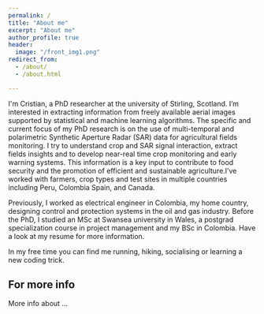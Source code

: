 ```yaml
---
permalink: /
title: "About me"
excerpt: "About me"
author_profile: true
header:
  image: "/front_img1.png"
redirect_from: 
  - /about/
  - /about.html

---
```


I'm Cristian, a PhD researcher at the university of Stirling, Scotland. I’m interested in extracting information from freely available aerial images supported by statistical and machine learning algorithms. The specific and current focus of my PhD research is on the use of multi-temporal and polarimetric Synthetic Aperture Radar (SAR) data for agricultural fields monitoring. I try to understand crop and SAR signal interaction, extract fields insights and to develop near-real time crop monitoring and early warning systems. This information is a key input to contribute to food security and the promotion of efficient and sustainable agriculture.I’ve worked with farmers, crop types and test sites in multiple countries including Peru, Colombia Spain, and Canada. 

Previously, I worked as electrical engineer in Colombia, my home country, designing control and protection systems in the oil and gas industry. Before the PhD, I studied an MSc at Swansea university in Wales, a postgrad specialization course in project management and my BSc in Colombia. Have a look at my resume for more information. 

In my free time you can find me running, hiking, socialising or learning a new coding trick.

For more info
------
More info about ...
